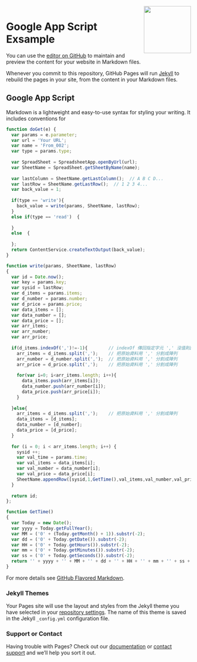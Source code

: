 <img src="https://github.com/s96116157/s96116157.github.io/blob/master/demo/Picture/icon_index.png" width="128" align="right">

# Google App Script Exsample

You can use the [editor on GitHub](https://github.com/s96116157/index/edit/master/index.md) to maintain and preview the content for your website in Markdown files.

Whenever you commit to this repository, GitHub Pages will run [Jekyll](https://jekyllrb.com/) to rebuild the pages in your site, from the content in your Markdown files.

## Google App Script

Markdown is a lightweight and easy-to-use syntax for styling your writing. It includes conventions for

```javascript
function doGet(e) {  
  var params = e.parameter;
  var url = 'Your URL';
  var name = 'From_002';
  var type = params.type;
  
  var SpreadSheet = SpreadsheetApp.openByUrl(url);  
  var SheetName = SpreadSheet.getSheetByName(name);  
  
  var lastColumn = SheetName.getLastColumn();  // A B C D...
  var lastRow = SheetName.getLastRow();  // 1 2 3 4...
  var back_value = 1;
  
  if(type == 'write'){
    back_value = write(params, SheetName, lastRow);
  }  
  else if(type == 'read')  {  
    
  }
  else  {
    
  };    
  return ContentService.createTextOutput(back_value);
}

function write(params, SheetName, lastRow)
{ 
  var id = Date.now();
  var key = params.key;
  var sysid = lastRow;
  var d_items = params.items;
  var d_number = params.number;
  var d_price = params.price;
  var data_items = [];
  var data_number = [];
  var data_price = [];
  var arr_items;
  var arr_number;
  var arr_price;
  
  if(d_items.indexOf(',')!=-1){        // indexOf 傳回指定字元 ',' 沒值則回傳-1
    arr_items = d_items.split(',');    // 把原始資料用 ',' 分割成陣列
    arr_number = d_number.split(',');  // 把原始資料用 ',' 分割成陣列
    arr_price = d_price.split(',');    // 把原始資料用 ',' 分割成陣列
    
    for(var i=0; i<arr_items.length; i++){
      data_items.push(arr_items[i]); 
      data_number.push(arr_number[i]); 
      data_price.push(arr_price[i]); 
    }
    
  }else{
    arr_items = d_items.split(',');    // 把原始資料用 ',' 分割成陣列
    data_items = [d_items];
    data_number = [d_number];
    data_price = [d_price];
  }
  
  for (i = 0; i < arr_items.length; i++) {  
    sysid ++;
    var val_time = params.time;    
    var val_items = data_items[i];
    var val_number = data_number[i];
    var val_price = data_price[i];
    SheetName.appendRow([sysid,1,GetTime(),val_items,val_number,val_price,id]);
  }
  
  return id;
};

function GetTime()
{
  var Today = new Date();
  var yyyy = Today.getFullYear();
  var MM = ('0' + (Today.getMonth() + 1)).substr(-2);
  var dd = ('0' + Today.getDate()).substr(-2);
  var HH = ('0' + Today.getHours()).substr(-2);
  var mm = ('0' + Today.getMinutes()).substr(-2);
  var ss = ('0' + Today.getSeconds()).substr(-2);
  return '' + yyyy + '' + MM + '' + dd + '' + HH + '' + mm + '' + ss + '';
}
```

For more details see [GitHub Flavored Markdown](https://guides.github.com/features/mastering-markdown/).

### Jekyll Themes

Your Pages site will use the layout and styles from the Jekyll theme you have selected in your [repository settings](https://github.com/s96116157/index/settings). The name of this theme is saved in the Jekyll `_config.yml` configuration file.

### Support or Contact

Having trouble with Pages? Check out our [documentation](https://help.github.com/categories/github-pages-basics/) or [contact support](https://github.com/contact) and we’ll help you sort it out.
